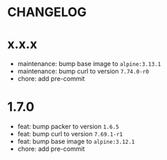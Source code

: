 # CHANGELOG

# x.x.x

* maintenance: bump base image to `alpine:3.13.1`
* maintenance: bump curl to version `7.74.0-r0`
* chore: add pre-commit

# 1.7.0

* feat: bump packer to version `1.6.5`
* feat: bump curl to version `7.69.1-r1`
* feat: bump base image to `alpine:3.12.1`
* chore: add pre-commit
